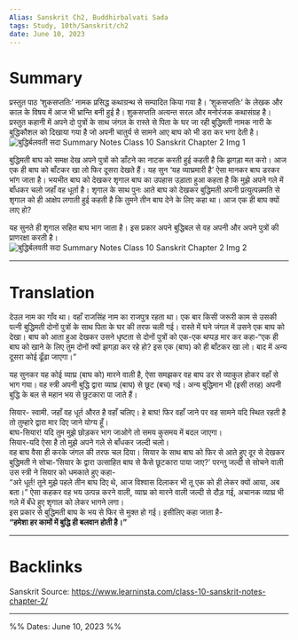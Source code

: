 ```yaml
---
Alias: Sanskrit Ch2, Buddhirbalvati Sada
tags: Study, 10th/Sanskrit/ch2
date: June 10, 2023
---
```

# Summary
प्रस्तुत पाठ ‘शुकसप्ततिः’ नामक प्रसिद्ध कथाग्रन्थ से सम्पादित किया गया है। ‘शुकसप्ततिः’ के लेखक और काल के विषय में आज भी भ्रान्ति बनी हुई है। शुकसप्तति अत्यन्त सरल और मनोरंजक कथासंग्रह है। प्रस्तुत कहानी में अपने दो पुत्रों के साथ जंगल के रास्ते से पिता के घर जा रही बुद्धिमती नामक नारी के बुद्धिकौशल को दिखाया गया है जो अपनी चातुर्य से सामने आए बाघ को भी डरा कर भगा देती है।  
![बुद्धिर्बलवती सदा Summary Notes Class 10 Sanskrit Chapter 2 Img 1](https://www.learninsta.com/wp-content/uploads/2021/04/%E0%A4%AC%E0%A5%81%E0%A4%A6%E0%A5%8D%E0%A4%A7%E0%A4%BF%E0%A4%B0%E0%A5%8D%E0%A4%AC%E0%A4%B2%E0%A4%B5%E0%A4%A4%E0%A5%80-%E0%A4%B8%E0%A4%A6%E0%A4%BE-Summary-Notes-Class-10-Sanskrit-Chapter-2-Img-1.png)  

बुद्धिमती बाघ को समक्ष देख अपने पुत्रों को डाँटने का नाटक करती हुई कहती है कि झगड़ा मत करो। आज एक ही बाघ को बाँटकर खा लो फिर दूसरा देखते हैं। यह सुन ‘यह व्याघ्रमारी है’ ऐसा मानकर बाघ डरकर भांग जाता है। भयभीत बाघ को देखकर शृगाल बाघ का उपहास उड़ाता हुआ कहता है कि मुझे अपने गले में बाँधकर चलो जहाँ वह धूर्ता है। शृगाल के साथ पुनः आते बाघ को देखकर बुद्धिमती अपनी प्रत्युत्पन्नमति से शृगाल को ही आक्षेप लगाती हुई कहती है कि तुमने तीन बाघ देने के लिए कहा था। आज एक ही बाघ क्यों लाए हो?

यह सुनते ही शृगाल सहित बाघ भाग जाता है। इस प्रकार अपने बुद्धिबल से वह अपनी और अपने पुत्रों की प्राणरक्षा करती है।  
![बुद्धिर्बलवती सदा Summary Notes Class 10 Sanskrit Chapter 2 Img 2](https://www.learninsta.com/wp-content/uploads/2021/04/%E0%A4%AC%E0%A5%81%E0%A4%A6%E0%A5%8D%E0%A4%A7%E0%A4%BF%E0%A4%B0%E0%A5%8D%E0%A4%AC%E0%A4%B2%E0%A4%B5%E0%A4%A4%E0%A5%80-%E0%A4%B8%E0%A4%A6%E0%A4%BE-Summary-Notes-Class-10-Sanskrit-Chapter-2-Img-2.png)

---
# Translation
देउल नाम का गाँव था। वहाँ राजसिंह नाम का राजपुत्र रहता था। एक बार किसी जरूरी काम से उसकी पत्नी बुद्धिमती दोनों पुत्रों के साथ पिता के घर की तरफ चली गई। रास्ते में घने जंगल में उसने एक बाघ को देखा। बाघ को आता हुआ देखकर उसने धृष्टता से दोनों पुत्रों को एक-एक थप्पड़ मार कर कहा-“एक ही बाघ को खाने के लिए तुम दोनों क्यों झगड़ा कर रहे हो? इस एक (बाघ) को ही बाँटकर खा लो। बाद में अन्य दूसरा कोई ढूँढा जाएगा।”

यह सुनकर यह कोई व्याघ्र (बाघ को) मारने वाली है, ऐसा समझकर वह बाघ डर से व्याकुल होकर वहाँ से भाग गया। वह स्त्री अपनी बुद्धि द्वारा व्याघ्र (बाघ) से छूट (बच) गई। अन्य बुद्धिमान भी (इसी तरह) अपनी बुद्धि के बल से महान भय से छुटकारा पा जाते हैं।

सियार- स्वामी. जहाँ वह धूर्त औरत है वहाँ चलिए। हे बाघ! फिर वहाँ जाने पर वह सामने यदि स्थित रहती है तो तुम्हारे द्वारा मार दिए जाने योग्य हूँ।  
बाघ-सियार! यदि तुम मुझे छोड़कर भाग जाओगे तो समय कुसमय में बदल जाएगा।  
सियार-यदि ऐसा है तो मुझे अपने गले से बाँधकर जल्दी चलो।  
वह बाघ वैसा ही करके जंगल की तरफ चल दिया। सियार के साथ बाघ को फिर से आते हुए दूर से देखकर बुद्धिमती ने सोचा-‘सियार के द्वारा उत्साहित बाघ से कैसे छूटकारा पाया जाए?’ परन्तु जल्दी से सोचने वाली उस स्त्री ने सियार को धमकाते हुए कहा-  
“अरे धूर्त! तूने मुझे पहले तीन बाघ दिए थे, आज विश्वास दिलाकर भी तू एक को ही लेकर क्यों आया, अब बता।” ऐसा कहकर वह भय उत्पन्न करने वाली, व्याघ्र को मारने वाली जल्दी से दौड़ गई, अचानक व्याघ्र भी गले में बँधे हुए शृगाल को लेकर भागने लगा।  
इस प्रकार से बुद्धिमती बाघ के भय से फिर से मुक्त हो गई। इसीलिए कहा जाता है-  
**“हमेशा हर कामों में बुद्धि ही बलवान होती है।”**

---
# Backlinks
Sanskrit
Source: https://www.learninsta.com/class-10-sanskrit-notes-chapter-2/

---

%%
Dates: June 10, 2023
%%